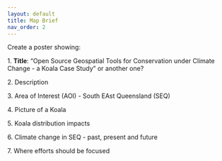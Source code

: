 ```yaml
---
layout: default
title: Map Brief
nav_order: 2
---
```


Create a poster showing:

1\. **Title**: “Open Source Geospatial Tools for Conservation under Climate Change - a Koala Case Study” or another one?

2\. Description

3\. Area of Interest (AOI) - South EAst Queensland (SEQ)

4\. Picture of a Koala

5\. Koala distribution impacts

6\. Climate change in SEQ - past, present and future

7\. Where efforts should be focused

<insert image>
